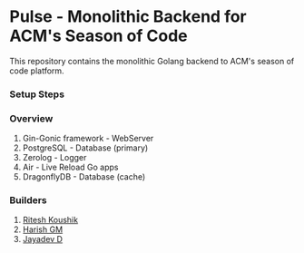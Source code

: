 # Pulse - Monolithic Backend for ACM's Season of Code

This repository contains the monolithic Golang backend to ACM's
season of code platform. 

### Setup Steps

### Overview
1. Gin-Gonic framework - WebServer
2. PostgreSQL - Database (primary)
3. Zerolog - Logger
4. Air - Live Reload Go apps
5. DragonflyDB - Database (cache)

### Builders
1. [Ritesh Koushik](https://github.com/IAmRiteshKoushik)
2. [Harish GM]()
3. [Jayadev D]()
